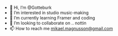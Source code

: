 - 👋 Hi, I’m @Gotteburk
- 👀 I’m interested in studio music-making
- 🌱 I’m currently learning Framer and coding
- 💞️ I’m looking to collaborate on .. nottin
- 📫 How to reach me mikael.magnusson@gmail.com


<!---
Gotteburk/Gotteburk is a ✨ special ✨ repository because its `README.md` (this file) appears on your GitHub profile.
You can click the Preview link to take a look at your changes.
--->

